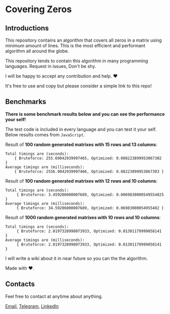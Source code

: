 # Covering Zeros

## Introductions

This repository contains an algorithm that covers all zeros in a matrix using minimum amount of lines. This is the most efficient and performant algorithm all around the globe.

This repository tends to contain this algorithm in many programming languages. Request in issues, Don't be shy.

I will be happy to accept any contribution and help. ❤️

It's free to use and copy but please consider a simple link to this repo!

## Benchmarks

**There is some benchmark results below and you can see the performance your self!**

The test code is included in every language and you can test it your self. Below results comes from `JavaScript`.

Result of **100 random generated matrixes with 15 rows and 13 columns**:

```
Total timings are (seconds):
    { Bruteforce: 255.69042939997465, Optimized: 0.008223899953067302 }
Average timings are (milliseconds):
    { Bruteforce: 2556.9042939997466, Optimized: 0.08223899953067303 }
```



Result of **100 random generated matrixes with 12 rows and 10 columns**:

```
Total timings are (seconds):
     { Bruteforce: 3.459206000007689, Optimized: 0.0069830000549554825 }
Average timings are (milliseconds):
     { Bruteforce: 34.59206000007689, Optimized: 0.06983000054955482 }

```



Result of **1000 random generated matrixes with 10 rows and 10 columns**:

```
Total timings are (seconds):
     { Bruteforce: 2.0197328998073933, Optimized: 0.01301179999858141 }
Average timings are (milliseconds):
     { Bruteforce: 2.0197328998073933, Optimized: 0.01301179999858141 }

```

I will write a wiki about it in near future so you can the the algorithm.

Made with ❤️.


## Contacts

Feel free to contact at anytime about anything.

[Email](mailto:alijvhr@gmail.com), [Telegram](https://t.me/alijvhr), [LinkedIn](https://www.linkedin.com/in/alijvhr/)
